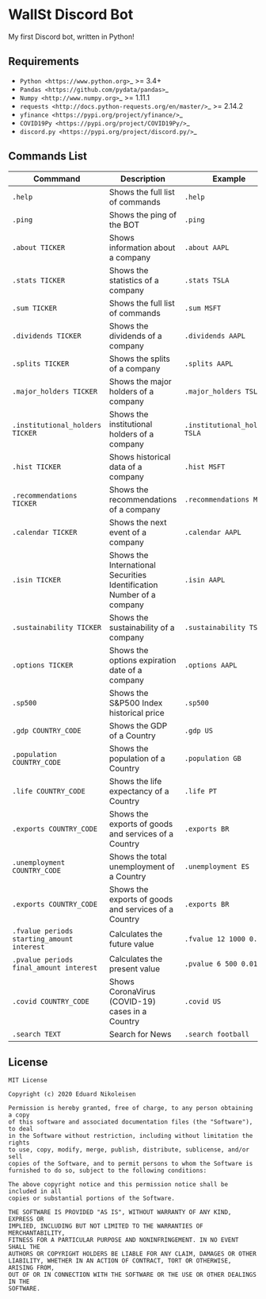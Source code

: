 # WallSt Discord Bot
My first Discord bot, written in Python!


Requirements
------------

* `Python <https://www.python.org>`_ >= 3.4+
* `Pandas <https://github.com/pydata/pandas>`_
* `Numpy <http://www.numpy.org>`_ >= 1.11.1
* `requests <http://docs.python-requests.org/en/master/>`_ >= 2.14.2
* `yfinance <https://pypi.org/project/yfinance/>`_
* `COVID19Py <https://pypi.org/project/COVID19Py/>`_
* `discord.py <https://pypi.org/project/discord.py/>`_

Commands List
-------------
| Commmand | Description | Example | 
| --- | --- |--- |
| `.help` | Shows the full list of commands | `.help` |
| `.ping` | Shows the ping of the BOT | `.ping` |
| `.about TICKER` | Shows information about a company | `.about AAPL` |
| `.stats TICKER` | Shows the statistics of a company | `.stats TSLA` |
| `.sum TICKER` | Shows the full list of commands | `.sum MSFT` |
| `.dividends TICKER` | Shows the dividends of a company | `.dividends AAPL` |
| `.splits TICKER` | Shows the splits of a company | `.splits AAPL` |
| `.major_holders TICKER` | Shows the major holders of a company | `.major_holders TSLA` |
| `.institutional_holders TICKER` | Shows the institutional holders of a company | `.institutional_holders TSLA` |
| `.hist TICKER` | Shows historical data of a company | `.hist MSFT` |
| `.recommendations TICKER` | Shows the recommendations of a company | `.recommendations MSFT` |
| `.calendar TICKER` | Shows the next event of a company | `.calendar AAPL` |
| `.isin TICKER` | Shows the International Securities Identification Number of a company | `.isin AAPL` |
| `.sustainability TICKER` | Shows the sustainability of a company | `.sustainability TSLA` |
| `.options TICKER` | Shows the options expiration date of a company | `.options AAPL` |
| `.sp500` | Shows the S&P500 Index historical price | `.sp500` |
| `.gdp COUNTRY_CODE` | Shows the GDP of a Country | `.gdp US` |
| `.population COUNTRY_CODE` | Shows the population of a Country | `.population GB` |
| `.life COUNTRY_CODE` | Shows the life expectancy of a Country | `.life PT` |
| `.exports COUNTRY_CODE` | Shows the exports of goods and services of a Country | `.exports BR` |
| `.unemployment COUNTRY_CODE` | Shows the total unemployment of a Country | `.unemployment ES` |
| `.exports COUNTRY_CODE` | Shows the exports of goods and services of a Country | `.exports BR` |
| `.fvalue periods starting_amount interest` | Calculates the future value | `.fvalue 12 1000 0.02` |
| `.pvalue periods final_amount interest` | Calculates the present value | `.pvalue 6 500 0.01` |
| `.covid COUNTRY_CODE` | Shows CoronaVirus (COVID-19) cases in a Country | `.covid US` |
| `.search TEXT` | Search for News | `.search football` |

License
-------------
    MIT License

    Copyright (c) 2020 Eduard Nikoleisen

    Permission is hereby granted, free of charge, to any person obtaining a copy
    of this software and associated documentation files (the "Software"), to deal
    in the Software without restriction, including without limitation the rights
    to use, copy, modify, merge, publish, distribute, sublicense, and/or sell
    copies of the Software, and to permit persons to whom the Software is
    furnished to do so, subject to the following conditions:

    The above copyright notice and this permission notice shall be included in all
    copies or substantial portions of the Software.

    THE SOFTWARE IS PROVIDED "AS IS", WITHOUT WARRANTY OF ANY KIND, EXPRESS OR
    IMPLIED, INCLUDING BUT NOT LIMITED TO THE WARRANTIES OF MERCHANTABILITY,
    FITNESS FOR A PARTICULAR PURPOSE AND NONINFRINGEMENT. IN NO EVENT SHALL THE
    AUTHORS OR COPYRIGHT HOLDERS BE LIABLE FOR ANY CLAIM, DAMAGES OR OTHER
    LIABILITY, WHETHER IN AN ACTION OF CONTRACT, TORT OR OTHERWISE, ARISING FROM,
    OUT OF OR IN CONNECTION WITH THE SOFTWARE OR THE USE OR OTHER DEALINGS IN THE
    SOFTWARE.
